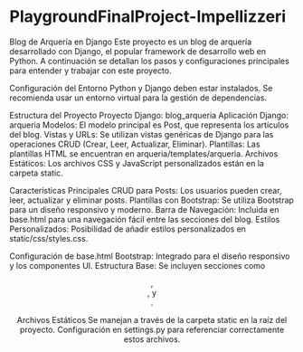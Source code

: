# PlaygroundFinalProject-Impellizzeri

Blog de Arquería en Django
Este proyecto es un blog de arquería desarrollado con Django, el popular framework de desarrollo web en Python. A continuación se detallan los pasos y configuraciones principales para entender y trabajar con este proyecto.

Configuración del Entorno
Python y Django deben estar instalados.
Se recomienda usar un entorno virtual para la gestión de dependencias.

Estructura del Proyecto
Proyecto Django: blog_arqueria
Aplicación Django: arqueria
Modelos: El modelo principal es Post, que representa los artículos del blog.
Vistas y URLs: Se utilizan vistas genéricas de Django para las operaciones CRUD (Crear, Leer, Actualizar, Eliminar).
Plantillas: Las plantillas HTML se encuentran en arqueria/templates/arqueria.
Archivos Estáticos: Los archivos CSS y JavaScript personalizados están en la carpeta static.

Características Principales
CRUD para Posts: Los usuarios pueden crear, leer, actualizar y eliminar posts.
Plantillas con Bootstrap: Se utiliza Bootstrap para un diseño responsivo y moderno.
Barra de Navegación: Incluida en base.html para una navegación fácil entre las secciones del blog.
Estilos Personalizados: Posibilidad de añadir estilos personalizados en static/css/styles.css.

Configuración de base.html
Bootstrap: Integrado para el diseño responsivo y los componentes UI.
Estructura Base: Se incluyen secciones como <header>, <main>, y <footer>.

Archivos Estáticos
Se manejan a través de la carpeta static en la raíz del proyecto.
Configuración en settings.py para referenciar correctamente estos archivos.

